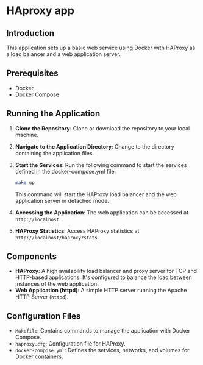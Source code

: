 # HAproxy app

## Introduction

This application sets up a basic web service using Docker with HAProxy as a load balancer and a web application server.

## Prerequisites

- Docker
- Docker Compose

## Running the Application

1. **Clone the Repository**: Clone or download the repository to your local machine.

2. **Navigate to the Application Directory**: Change to the directory containing the application files.

3. **Start the Services**: Run the following command to start the services defined in the docker-compose.yml file: </br>

    ```bash
    make up
    ```

   This command will start the HAProxy load balancer and the web application server in detached mode.

4. **Accessing the Application**: The web application can be accessed at `http://localhost`.

5. **HAProxy Statistics**: Access HAProxy statistics at `http://localhost/haproxy?stats`.

## Components

- **HAProxy**: A high availability load balancer and proxy server for TCP and HTTP-based applications. It's configured to balance the load between instances of the web application.
- **Web Application (httpd)**: A simple HTTP server running the Apache HTTP Server (`httpd`).

## Configuration Files

- `Makefile`: Contains commands to manage the application with Docker Compose.
- `haproxy.cfg`: Configuration file for HAProxy.
- `docker-compose.yml`: Defines the services, networks, and volumes for Docker containers.
